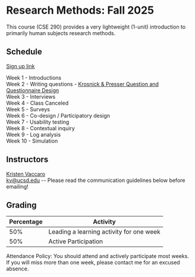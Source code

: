 # Research Methods: Fall 2025   

This course (CSE 290) provides a very lightweight (1-unit) introduction to primarily human subjects research methods. 

## Schedule

[Sign up link](https://docs.google.com/spreadsheets/d/1_zEJuND61wtPo9V-etBDg46inrUNsEa-LLHTcod4x8Y/edit?usp=sharing)

Week 1 - Introductions  
Week 2 - Writing questions - [Krosnick & Presser Question and Questionnaire Design](https://drive.google.com/file/d/1lZngcPjP4lu7yXzAbYT5Tohox-B7SI0d/view?usp=drive_link)  
Week 3 - Interviews  
Week 4 - Class Canceled  
Week 5 - Surveys  
Week 6 - Co-design / Participatory design  
Week 7 - Usability testing  
Week 8 - Contextual inquiry  
Week 9 - Log analysis  
Week 10 - Simulation  

## Instructors

[Kristen Vaccaro](http://kvaccaro.com)  
kv@ucsd.edu -- Please read the communication guidelines below before emailing!    

## Grading

Percentage | Activity
--- | ---
50% | Leading a learning activity for one week   
50% | Active Participation  

Attendance Policy: You should attend and actively participate most weeks. If you will miss more than one week, please contact me for an excused absence. 

